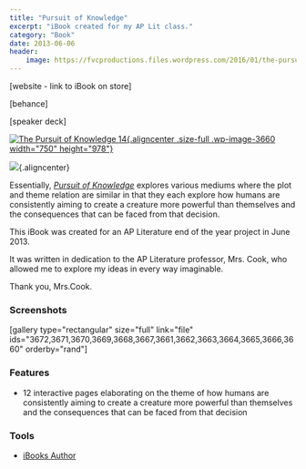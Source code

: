 ```yaml
---
title: "Pursuit of Knowledge"
excerpt: "iBook created for my AP Lit class."
category: "Book"
date: 2013-06-06
header:
    image: https://fvcproductions.files.wordpress.com/2016/01/the-pursuit-of-knowledge-14.png
---
```


[website - link to iBook on store]

[behance]

[speaker deck]

[![The Pursuit of Knowledge
14](https://fvcproductions.files.wordpress.com/2016/01/the-pursuit-of-knowledge-14.png){.aligncenter
.size-full .wp-image-3660 width="750"
height="978"}](https://fvcproductions.files.wordpress.com/2016/01/the-pursuit-of-knowledge-14.png)

![](http://www.ripleys.com/wp-content/uploads/2014/05/download-on-ibooks.png){.aligncenter}

Essentially, [*Pursuit of
Knowledge*](https://itunes.apple.com/us/book/pursuit-of-knowledge/id1073378182?ls=1&mt=11)
explores various mediums where the plot and theme relation are similar
in that they each explore how humans are consistently aiming to create a
creature more powerful than themselves and the consequences that can be
faced from that decision.

This iBook was created for an AP Literature end of the year project in
June 2013.

It was written in dedication to the AP Literature professor, Mrs. Cook,
who allowed me to explore my ideas in every way imaginable.

Thank you, Mrs.Cook.

### Screenshots

\[gallery type="rectangular" size="full" link="file"
ids="3672,3671,3670,3669,3668,3667,3661,3662,3663,3664,3665,3666,3660"
orderby="rand"\]

### Features

-   12 interactive pages elaborating on the theme of how humans are
    consistently aiming to create a creature more powerful than
    themselves and the consequences that can be faced from that decision

### Tools

-   [iBooks Author](http://www.apple.com/ibooks-author/)